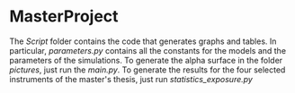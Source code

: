 # MasterProject

The *Script* folder contains the code that generates graphs and tables. In particular, *parameters.py* contains all the constants for the models and the parameters of the simulations. To generate the alpha surface in the folder *pictures*, just run the *main.py*. To generate the results for the four selected instruments of the master's thesis, just run *statistics_exposure.py*
